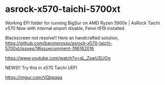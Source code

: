 # asrock-x570-taichi-5700xt

Working EFI folder for running BigSur on AMD Ryzen 5900x | AsRock Taichi x570
Now with internal airport disable, Fenvi t919 installed.

Blackscreen not resolve!!
Here an handcrafted solution, https://github.com/baronerosso/asrock-x570-taichi-5700xt/issues/1#issuecomment-766162016

https://www.youtube.com/watch?v=qL_ZswUSUOg

NEWS!! Try this in x570 Taichi UEFI

https://imgur.com/VQbpqqa
